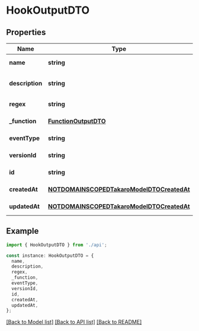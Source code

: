 # HookOutputDTO

## Properties

| Name            | Type                                                                                    | Description | Notes                             |
| --------------- | --------------------------------------------------------------------------------------- | ----------- | --------------------------------- |
| **name**        | **string**                                                                              |             | [default to undefined]            |
| **description** | **string**                                                                              |             | [optional] [default to undefined] |
| **regex**       | **string**                                                                              |             | [default to undefined]            |
| **\_function**  | [**FunctionOutputDTO**](FunctionOutputDTO.md)                                           |             | [default to undefined]            |
| **eventType**   | **string**                                                                              |             | [default to undefined]            |
| **versionId**   | **string**                                                                              |             | [default to undefined]            |
| **id**          | **string**                                                                              |             | [default to undefined]            |
| **createdAt**   | [**NOTDOMAINSCOPEDTakaroModelDTOCreatedAt**](NOTDOMAINSCOPEDTakaroModelDTOCreatedAt.md) |             | [default to undefined]            |
| **updatedAt**   | [**NOTDOMAINSCOPEDTakaroModelDTOCreatedAt**](NOTDOMAINSCOPEDTakaroModelDTOCreatedAt.md) |             | [default to undefined]            |

## Example

```typescript
import { HookOutputDTO } from './api';

const instance: HookOutputDTO = {
  name,
  description,
  regex,
  _function,
  eventType,
  versionId,
  id,
  createdAt,
  updatedAt,
};
```

[[Back to Model list]](../README.md#documentation-for-models) [[Back to API list]](../README.md#documentation-for-api-endpoints) [[Back to README]](../README.md)
